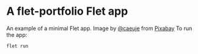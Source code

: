 # A flet-portfolio Flet app

An example of a minimal Flet app.
Image by <a href="https://pixabay.com/users/caeuje-6531742/?utm_source=link-attribution&utm_medium=referral&utm_campaign=image&utm_content=3302508">@caeuje</a> from <a href="https://pixabay.com//?utm_source=link-attribution&utm_medium=referral&utm_campaign=image&utm_content=3302508">Pixabay</a>
To run the app:

```bash
flet run
```